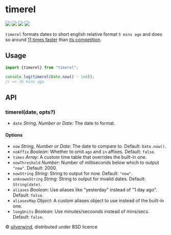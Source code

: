 # timerel
[![](https://img.shields.io/npm/v/timerel.svg?style=flat)](https://www.npmjs.org/package/timerel) [![](https://img.shields.io/npm/dm/timerel.svg)](https://www.npmjs.org/package/timerel) [![](https://img.shields.io/bundlephobia/minzip/timerel.svg)](https://bundlephobia.com/package/timerel) [![](https://packagephobia.com/badge?p=timerel)](https://packagephobia.com/result?p=timerel)

`timerel` formats dates to short english relative format `5 mins ago` and does so around [11 times faster](./bench.ts) than [its competition](https://github.com/hustcc/timeago.js).

## Usage

```ts
import {timerel} from "timerel";

console.log(timerel(Date.now() - 1e6));
// => 16 mins ago
```

## API
### timerel(date, opts?)

- `date` *String, Number or Date*: The date to format.

#### Options

- `now` *String, Number or Date*: The date to compare to. Default: `Date.now()`.
- `noAffix` *Boolean*: Whether to omit `ago` and `in` affixes. Default: `false`.
- `times` *Array*: A custom time table that overrides the built-in one.
- `nowThreshold` *Number*: Number of milliseconds below which to output `"now"`. Default: 2000.
- `nowString` *String*: String to output for now. Default: `"now"`.
- `unknownString` *String*: String to output for invalid dates. Default: `String(date)`.
- `aliases` *Boolean*: Use aliases like "yesterday" instead of "1 day ago". Default: `false`.
- `aliasesMap` *Object*: A custom aliases object to use instead of the built-in one.
- `longUnits` *Boolean*: Use minutes/secoonds instead of mins/secs. Default: `false`.

© [silverwind](https://github.com/silverwind), distributed under BSD licence

